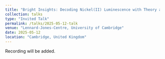 ```yaml
---
title: "Bright Insights: Decoding Nickel(II) Luminescence with Theory and Experiment"
collection: talks
type: "Invited Talk"
permalink: /talks/2025-05-12-talk
venue: "Lennard-Jones-Centre, University of Cambridge"
date: 2025-05-12
location: "Cambridge, United Kingdom"
---
```

<!-- TODO update -->
<!-- [Recording can be found here.](https://www.youtube.com/watch?v=1VBNlJnkbt0) -->
Recording will be added.